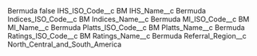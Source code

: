 <?xml version="1.0" encoding="UTF-8"?>
<CustomMetadata xmlns="http://soap.sforce.com/2006/04/metadata" xmlns:xsi="http://www.w3.org/2001/XMLSchema-instance" xmlns:xsd="http://www.w3.org/2001/XMLSchema">
    <label>Bermuda</label>
    <protected>false</protected>
    <values>
        <field>IHS_ISO_Code__c</field>
        <value xsi:type="xsd:string">BM</value>
    </values>
    <values>
        <field>IHS_Name__c</field>
        <value xsi:type="xsd:string">Bermuda</value>
    </values>
    <values>
        <field>Indices_ISO_Code__c</field>
        <value xsi:type="xsd:string">BM</value>
    </values>
    <values>
        <field>Indices_Name__c</field>
        <value xsi:type="xsd:string">Bermuda</value>
    </values>
    <values>
        <field>MI_ISO_Code__c</field>
        <value xsi:type="xsd:string">BM</value>
    </values>
    <values>
        <field>MI_Name__c</field>
        <value xsi:type="xsd:string">Bermuda</value>
    </values>
    <values>
        <field>Platts_ISO_Code__c</field>
        <value xsi:type="xsd:string">BM</value>
    </values>
    <values>
        <field>Platts_Name__c</field>
        <value xsi:type="xsd:string">Bermuda</value>
    </values>
    <values>
        <field>Ratings_ISO_Code__c</field>
        <value xsi:type="xsd:string">BM</value>
    </values>
    <values>
        <field>Ratings_Name__c</field>
        <value xsi:type="xsd:string">Bermuda</value>
    </values>
    <values>
        <field>Referral_Region__c</field>
        <value xsi:type="xsd:string">North_Central_and_South_America</value>
    </values>
</CustomMetadata>
